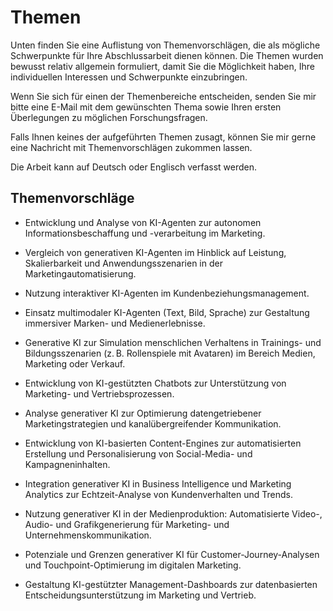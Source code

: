 # Themen

Unten finden Sie eine Auflistung von Themenvorschlägen, die als mögliche Schwerpunkte für Ihre Abschlussarbeit dienen können. Die Themen wurden bewusst relativ allgemein formuliert, damit Sie die Möglichkeit haben, Ihre individuellen Interessen und Schwerpunkte einzubringen. 

Wenn Sie sich für einen der Themenbereiche entscheiden, senden Sie mir bitte eine E-Mail mit dem gewünschten Thema sowie Ihren ersten Überlegungen zu möglichen Forschungsfragen.

Falls Ihnen keines der aufgeführten Themen zusagt, können Sie mir gerne eine Nachricht mit Themenvorschlägen zukommen lassen. 

Die Arbeit kann auf Deutsch oder Englisch verfasst werden.

## Themenvorschläge

- Entwicklung und Analyse von KI-Agenten zur autonomen Informationsbeschaffung und -verarbeitung im Marketing.

- Vergleich von generativen KI-Agenten im Hinblick auf Leistung, Skalierbarkeit und Anwendungsszenarien in der Marketingautomatisierung.

- Nutzung interaktiver KI-Agenten im Kundenbeziehungsmanagement. 

- Einsatz multimodaler KI-Agenten (Text, Bild, Sprache) zur Gestaltung immersiver Marken- und Medienerlebnisse.

- Generative KI zur Simulation menschlichen Verhaltens in Trainings- und Bildungsszenarien (z. B. Rollenspiele mit Avataren) im Bereich Medien, Marketing oder Verkauf.

- Entwicklung von KI-gestützten Chatbots zur Unterstützung von Marketing- und Vertriebsprozessen.

- Analyse generativer KI zur Optimierung datengetriebener Marketingstrategien und kanalübergreifender Kommunikation.

- Entwicklung von KI-basierten Content-Engines zur automatisierten Erstellung und Personalisierung von Social-Media- und Kampagneninhalten.

- Integration generativer KI in Business Intelligence und Marketing Analytics zur Echtzeit-Analyse von Kundenverhalten und Trends.

- Nutzung generativer KI in der Medienproduktion: Automatisierte Video-, Audio- und Grafikgenerierung für Marketing- und Unternehmenskommunikation.

- Potenziale und Grenzen generativer KI für Customer-Journey-Analysen und Touchpoint-Optimierung im digitalen Marketing.

- Gestaltung KI-gestützter Management-Dashboards zur datenbasierten Entscheidungsunterstützung im Marketing und Vertrieb.


